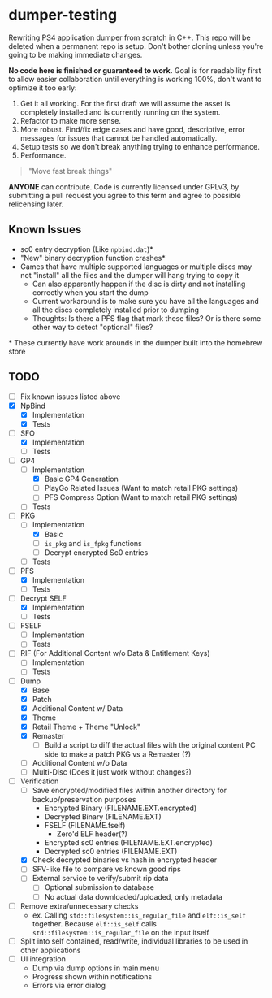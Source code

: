 # dumper-testing

Rewriting PS4 application dumper from scratch in C++. This repo will be deleted when a permanent repo is setup. Don't bother cloning unless you're going to be making immediate changes.

**No code here is finished or guaranteed to work.** Goal is for readability first to allow easier collaboration until everything is working 100%, don't want to optimize it too early:

1. Get it all working. For the first draft we will assume the asset is completely installed and is currently running on the system.
2. Refactor to make more sense.
3. More robust. Find/fix edge cases and have good, descriptive, error messages for issues that cannot be handled automatically.
4. Setup tests so we don't break anything trying to enhance performance.
5. Performance.

> "Move fast break things"

**ANYONE** can contribute. Code is currently licensed under GPLv3, by submitting a pull request you agree to this term and agree to possible relicensing later.

## Known Issues

- sc0 entry decryption (Like `npbind.dat`)*
- "New" binary decryption function crashes*
- Games that have multiple supported languages or multiple discs may not "install" all the files and the dumper will hang trying to copy it
  - Can also apparently happen if the disc is dirty and not installing correctly when you start the dump
  - Current workaround is to make sure you have all the languages and all the discs completely installed prior to dumping
  - Thoughts: Is there a PFS flag that mark these files? Or is there some other way to detect "optional" files?

\* These currently have work arounds in the dumper built into the homebrew store

## TODO

- [ ] Fix known issues listed above
- [X] NpBind
  - [X] Implementation
  - [X] Tests
- [ ] SFO
  - [X] Implementation
  - [ ] Tests
- [ ] GP4
  - [ ] Implementation
    - [X] Basic GP4 Generation
    - [ ] PlayGo Related Issues (Want to match retail PKG settings)
    - [ ] PFS Compress Option (Want to match retail PKG settings)
  - [ ] Tests
- [ ] PKG
  - [ ] Implementation
    - [X] Basic
    - [ ] `is_pkg` and `is_fpkg` functions
    - [ ] Decrypt encrypted Sc0 entries
  - [ ] Tests
- [ ] PFS
  - [X] Implementation
  - [ ] Tests
- [ ] Decrypt SELF
  - [X] Implementation
  - [ ] Tests
- [ ] FSELF
  - [ ] Implementation
  - [ ] Tests
- [ ] RIF (For Additional Content w/o Data & Entitlement Keys)
  - [ ] Implementation
  - [ ] Tests
- [ ] Dump
  - [X] Base
  - [X] Patch
  - [X] Additional Content w/ Data
  - [X] Theme
  - [X] Retail Theme + Theme "Unlock"
  - [X] Remaster
    - [ ] Build a script to diff the actual files with the original content PC side to make a patch PKG vs a Remaster (?)
  - [ ] Additional Content w/o Data
  - [ ] Multi-Disc (Does it just work without changes?)
- [ ] Verification
  - [ ] Save encrypted/modified files within another directory for backup/preservation purposes
    - Encrypted Binary (FILENAME.EXT.encrypted)
    - Decrypted Binary (FILENAME.EXT)
    - FSELF (FILENAME.fself)
      - Zero'd ELF header(?)
    - Encrypted sc0 entries (FILENAME.EXT.encrypted)
    - Decrypted sc0 entries (FILENAME.EXT)
  - [X] Check decrypted binaries vs hash in encrypted header
  - [ ] SFV-like file to compare vs known good rips
  - [ ] External service to verify/submit rip data
    - [ ] Optional submission to database
    - [ ] No actual data downloaded/uploaded, only metadata
- [ ] Remove extra/unnecessary checks
  - ex. Calling `std::filesystem::is_regular_file` and `elf::is_self` together. Because `elf::is_self` calls `std::filesystem::is_regular_file` on the input itself
- [ ] Split into self contained, read/write, individual libraries to be used in other applications
- [ ] UI integration
  - Dump via dump options in main menu
  - Progress shown within notifications
  - Errors via error dialog
